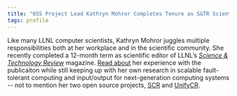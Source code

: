 ```yaml
---
title: "OSS Project Lead Kathryn Mohror Completes Tenure as S&TR Scientific Editor"
tags: profile
---
```


Like many LLNL computer scientists, Kathryn Mohror juggles multiple responsibilities both at her workplace and in the scientific community. She recently completed a 12-month term as scientific editor of LLNL’s [*Science & Technology Review*](https://str.llnl.gov/) magazine. [Read about](https://computing.llnl.gov/newsroom/kathryn-mohror-completes-tenure-str-scientific-editor) her experience with the publicaiton while still keeping up with her own research in scalable fault-tolerant computing and input/output for next-generation computing systems -- not to mention her two open source projects, [SCR](https://github.com/LLNL/scr) and [UnifyCR](https://github.com/LLNL/UnifyCR).
